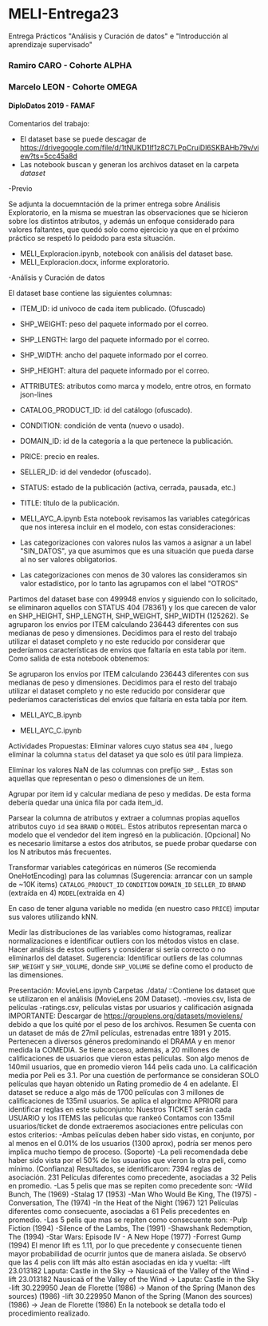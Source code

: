 # MELI-Entrega23
Entrega Prácticos "Análisis y Curación de datos" e "Introducción al aprendizaje supervisado"

### Ramiro CARO - Cohorte ALPHA
### Marcelo LEON - Cohorte OMEGA
#### DiploDatos 2019 - FAMAF

Comentarios del trabajo:

- El dataset base se puede descagar de https://drivegoogle.com/file/d/1tNUKD1lf1z8C7LPpCruiDl6SKBAHb79v/view?ts=5cc45a8d 
- Las notebook buscan y generan los archivos dataset en la carpeta _dataset_ 

-Previo

Se adjunta la docuemntación de la primer entrega sobre Análisis Exploratorio, en la misma se muestran las observaciones que se hicieron sobre los distintos atributos, y además un enfoque considerado para valores faltantes, que quedó solo como ejercicio ya que en el próximo práctico se respetó lo peidodo para esta situación.

* MELI_Exploracion.ipynb, notebook con análisis del dataset base.
* MELI_Exploracion.docx, informe exploratorio.

-Análisis y Curación de datos

El dataset base contiene las siguientes columnas:
* ITEM_ID: id unívoco de cada item publicado. (Ofuscado)
* SHP_WEIGHT: peso del paquete informado por el correo.
* SHP_LENGTH: largo del paquete informado por el correo.
* SHP_WIDTH: ancho del paquete informado por el correo.
* SHP_HEIGHT: altura del paquete informado por el correo.
* ATTRIBUTES: atributos como marca y modelo, entre otros, en formato json-lines
* CATALOG_PRODUCT_ID: id del catálogo (ofuscado).
* CONDITION: condición de venta (nuevo o usado).
* DOMAIN_ID: id de la categoría a la que pertenece la publicación.
* PRICE: precio en reales.
* SELLER_ID: id del vendedor (ofuscado).
* STATUS: estado de la publicación (activa, cerrada, pausada, etc.)
* TITLE: título de la publicación.

* MELI_AYC_A.ipynb
Esta notebook revisamos las variables categóricas que nos interesa incluir en el modelo, con estas consideraciones:
 * Las categorizaciones con valores nulos las vamos a asignar a un label "SIN_DATOS", ya que asumimos que es una situación que pueda darse al no ser valores obligatorios.
 * Las categorizaciones con menos de 30 valores las consideramos sin valor estadístico, por lo tanto las agrupamos con el label "OTROS"

Partimos del dataset base con 499948 envíos y siguiendo con lo solicitado, se eliminaron aquellos con STATUS 404 (78361) y los que carecen de valor en SHP_HEIGHT, SHP_LENGTH, SHP_WEIGHT, SHP_WIDTH (125262).
Se agruparon los envíos por ITEM calculando 236443 diferentes con sus medianas de peso y dimensiones. Decidimos para el resto del trabajo utilizar el dataset completo y no este reducido por considerar que pederíamos características de envíos que faltaría en esta tabla por item.
Como salida de esta notebook obtenemos:

Se agruparon los envíos por ITEM calculando 236443 diferentes con sus medianas de peso y dimensiones. Decidimos para el resto del trabajo utilizar el dataset completo y no este reducido por considerar que pederíamos características del envíos que faltaría en esta tabla por item.

* MELI_AYC_B.ipynb

* MELI_AYC_C.ipynb


Actividades Propuestas:
Eliminar valores cuyo status sea `404` , luego eliminar la columna `status` del dataset ya que solo es útil para limpieza.

Eliminar los valores NaN de las columnas con prefijo `SHP_`. Estas son aquellas que representan o peso o dimensiones de un item.

Agrupar por item id y calcular mediana de peso y medidas. De esta forma debería quedar una única fila por cada item_id.

Parsear la columna de atributos y extraer a columnas propias aquellos atributos cuyo `id` sea `BRAND` o `MODEL`. Estos atributos representan marca o modelo que el vendedor del item ingresó en la publicación. [Opcional] No es necesario limitarse a estos dos atributos, se puede probar quedarse con los N atributos más frecuentes.

Transformar variables categóricas en números (Se recomienda OneHotEncoding) para las columnas (Sugerencia: arrancar con un sample de ~10K items)
`CATALOG_PRODUCT_ID`
`CONDITION`
`DOMAIN_ID`
`SELLER_ID`
`BRAND` (extraída en 4)
`MODEL`(extraída en 4)

En caso de tener alguna variable no medida (en nuestro caso `PRICE`) imputar sus valores utilizando kNN.

Medir las distribuciones de las variables como histogramas, realizar normalizaciones e identificar outliers con los métodos vistos en clase. Hacer análisis de estos outliers y considerar si sería correcto o no eliminarlos del dataset. Sugerencia: Identificar outliers de las columnas `SHP_WEIGHT` y `SHP_VOLUME`, donde `SHP_VOLUME` se define como el producto de las dimensiones.

Presentación: 
MovieLens.ipynb
Carpetas
./data/ ::Contiene los dataset que se utilizaron en el análisis (MovieLens 20M Dataset).
-movies.csv, lista de películas
-ratings.csv, películas vistas por usuarios y calificación asignada
IMPORTANTE: Descargar de https://grouplens.org/datasets/movielens/ debido a que los quité por el peso de los archivos.
Resumen
Se cuenta con un dataset de más de 27mil películas, estrenadas entre 1891 y 2015. Pertenecen a diversos géneros predominando el DRAMA y en menor medida la COMEDIA.
Se tiene acceso, además, a 20 millones de calificaciones de usuarios que vieron estas películas. Son algo menos de 140mil usuarios, que en promedio vieron 144 pelis cada uno.
La calificación media por Peli es 3.1.
Por una cuestión de performance se consideran SOLO películas que hayan obtenido un Rating promedio de 4 en adelante. El dataset se reduce a algo más de 1700 películas con 3 millones de calificaciones de 135mil usuarios.
Se aplica el algoritmo APRIORI para identificar reglas en este subconjunto:
Nuestros TICKET serán cada USUARIO y los ITEMS las películas que rankeó
Contamos con 135mil usuarios/ticket de donde extraeremos asociaciones entre películas con estos criterios:
-Ambas películas deben haber sido vistas, en conjunto, por al menos en el 0.01% de los usuarios (1300 aprox), podría ser menos pero implica mucho tiempo de proceso. (Soporte)
-La peli recomendada debe haber sido vista por el 50% de los usuarios que vieron la otra peli, como mínimo. (Confianza)
Resultados, se identificaron:
7394 reglas de asociación.
231 Películas diferentes como precedente, asociadas a 32 Pelis en promedio.
-Las 5 pelis que mas se repiten como precedente son:
-Wild Bunch, The (1969)
-Stalag 17 (1953)
-Man Who Would Be King, The (1975)
-Conversation, The (1974)
-In the Heat of the Night (1967)
121 Películas diferentes como consecuente, asociadas a 61 Pelis precedentes en promedio.
-Las 5 pelis que mas se repiten como consecuente son:
-Pulp Fiction (1994)
-Silence of the Lambs, The (1991)
-Shawshank Redemption, The (1994)
-Star Wars: Episode IV - A New Hope (1977)
-Forrest Gump (1994)
El menor lift es 1.11, por lo que precedente y consecuente tienen mayor probabilidad de ocurrir juntos que de manera aislada.
Se observó que las 4 pelis con lift más alto están asociadas en ida y vuelta:
-lift 23.013182 Laputa: Castle in the Sky -> Nausicaä of the Valley of the Wind
-lift 23.013182 Nausicaä of the Valley of the Wind -> Laputa: Castle in the Sky
-lift 30.229950 Jean de Florette (1986) -> Manon of the Spring (Manon des sources) (1986)
-lift 30.229950 Manon of the Spring (Manon des sources) (1986) -> Jean de Florette (1986)
En la notebook se detalla todo el procedimiento realizado.
